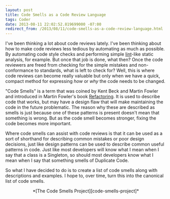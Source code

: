 ```yaml
---
layout: post
title: Code Smells as a Code Review Language
tags: Coder
date: 2013-08-11 22:02:52.819699000 -07:00
redirect_from: /2013/08/11/code-smells-as-a-code-review-language.html
---
```


I've been thinking a lot about code reviews lately. I've been thinking about how to make code reviews less tedious by automating as much as possible. By automating code style checks and performing simple [lint][lint]-like static analysis, for example. But once that job is done, what then? Once the code reviewers are freed from checking for the simple mistakes and non-conformance to standards, what is left to check for? Well, this is where code reviews can become really valuable but only when we have a quick, compact method for expressing *how* or *why* the code needs to be changed.

"Code Smells" is a term that was coined by Kent Beck and Martin Fowler and introduced in Martin Fowler's book [Refactoring][refactoring]. It is used to describe code that works, but may have a design flaw that will make maintaining the code in the future problematic. The reason why these are described as smells is just because one of these patterns is present doesn't mean that something is wrong. But as the code smell becomes stronger, fixing the code becomes more important.

Where code smells can assist with code reviews is that it can be used as a sort of shorthand for describing common mistakes or poor design decisions, just like design patterns can be used to describe common useful patterns in code. Just like most developers will know what I mean when I say that a class is a Singleton, so should most developers know what I mean when I say that something smells of Duplicate Code.

So what I have decided to do is to create a list of code smells along with descriptions and examples. I hope to, over time, turn this into the canonical list of code smells.

<div style="text-align: center" markdown="1">*[The Code Smells Project][code-smells-project]*

[code-smells-project]: https://github.com/lee-dohm/code-smells
[lint]: http://en.wikipedia.org/wiki/Lint_(software)
[refactoring]: http://www.amazon.com/Refactoring-Improving-Design-Existing-Code/dp/0201485672/
